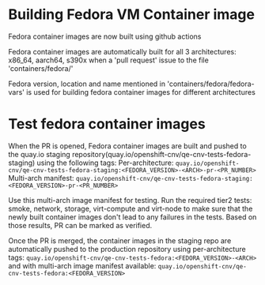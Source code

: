 # Building Fedora VM Container image

Fedora container images are now built using github actions

Fedora container images are automatically built for all 3
architectures: x86_64, aarch64, s390x when a 'pull request' issue to the
file 'containers/fedora/'

Fedora version, location and name mentioned in 'containers/fedora/fedora-vars'
is used for building fedora container images for different architectures

# Test fedora container images
When the PR is opened, Fedora container images are built and pushed to the
quay.io staging repository(quay.io/openshift-cnv/qe-cnv-tests-fedora-staging)
using the following tags:
Per-architecture: `quay.io/openshift-cnv/qe-cnv-tests-fedora-staging:<FEDORA_VERSION>-<ARCH>-pr-<PR_NUMBER>`
Multi-arch manifest: `quay.io/openshift-cnv/qe-cnv-tests-fedora-staging:<FEDORA_VERSION>-pr-<PR_NUMBER>`

Use this multi-arch image manifest for testing.
Run the required tier2 tests: smoke, network, storage, virt-compute and virt-node
to make sure that the newly built container images don't lead to any failures in
the tests. Based on those results, PR can be marked as verified.

Once the PR is merged, the container images in the staging repo are
automatically pushed to the production repository using 
per-architecture tags:
`quay.io/openshift-cnv/qe-cnv-tests-fedora:<FEDORA_VERSION>-<ARCH>`
and with multi-arch image manifest available:
`quay.io/openshift-cnv/qe-cnv-tests-fedora:<FEDORA_VERSION>`
